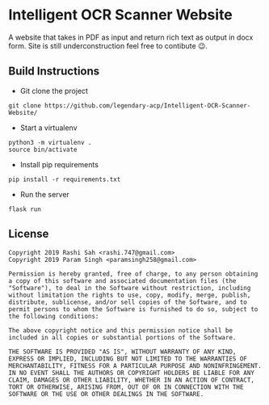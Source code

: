 # Intelligent OCR Scanner Website

A website that takes in PDF as input and return rich text as output in docx form. Site is still underconstruction feel free to contibute 😉.

## Build Instructions

* Git clone the project

```
git clone https://github.com/legendary-acp/Intelligent-OCR-Scanner-Website/
```

* Start a virtualenv

```
python3 -m virtualenv .
source bin/activate
```

* Install pip requirements
```
pip install -r requirements.txt
```

* Run the server
```
flask run
```

## License

```
Copyright 2019 Rashi Sah <rashi.747@gmail.com>
Copyright 2019 Param Singh <paramsingh258@gmail.com>

Permission is hereby granted, free of charge, to any person obtaining a copy of this software and associated documentation files (the "Software"), to deal in the Software without restriction, including without limitation the rights to use, copy, modify, merge, publish, distribute, sublicense, and/or sell copies of the Software, and to permit persons to whom the Software is furnished to do so, subject to the following conditions:

The above copyright notice and this permission notice shall be included in all copies or substantial portions of the Software.

THE SOFTWARE IS PROVIDED "AS IS", WITHOUT WARRANTY OF ANY KIND, EXPRESS OR IMPLIED, INCLUDING BUT NOT LIMITED TO THE WARRANTIES OF MERCHANTABILITY, FITNESS FOR A PARTICULAR PURPOSE AND NONINFRINGEMENT. IN NO EVENT SHALL THE AUTHORS OR COPYRIGHT HOLDERS BE LIABLE FOR ANY CLAIM, DAMAGES OR OTHER LIABILITY, WHETHER IN AN ACTION OF CONTRACT, TORT OR OTHERWISE, ARISING FROM, OUT OF OR IN CONNECTION WITH THE SOFTWARE OR THE USE OR OTHER DEALINGS IN THE SOFTWARE.
```
